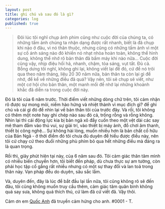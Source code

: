 ```yaml
---
layout: post
title: ghi chú và sau đó là gì?
categories: log
published: true
---
```


>Đôi lúc tôi nghĩ chụp ảnh phim cũng như cuộc đời của chúng ta, có những tấm ảnh chúng ta nhận dạng được rất nhanh, biết là đã chụp khi nào ở đâu, vì nó thân thuộc, nhưng cũng có những tấm ảnh vì một sự cố ánh sáng nào đó khiến nó nhạt nhòa hoàn toàn, không thể hình dung, không thể nhớ rõ bản thân đã bấm máy khi nào nữa… Cuộc đời cũng vậy, nhịp điệu hối hả, nhanh, chậm, tỏa sáng, vụt tắt. Đủ cả. Bỗng dưng tôi nghĩ, không ghi lại, không viết lại để đó, cứ để nó trôi qua theo năm tháng, liệu 20 30 năm nữa, bản thân ta còn lại gì để nhớ, để kể về những điều đã quá? Vậy nên, tôi sẽ chụp sẽ viết, như một cơ hội cho bản thân, một manh mối để nhớ lại những khoảnh khắc đã diễn ra trong cuộc đời này.

Đó là tôi của 6 năm trước.
Thời điểm viết những dòng chữ trên, tôi cảm nhận rõ được sự mong mỏi, niềm hào hứng và nhiệt thành vì mục đích gì? để ghi chú và cái gì đó để nhìn lại về bản thân tôi của trước đây. Và rồi, tôi không có thêm một note hay ghi chép nào sau đó cả, trống rỗng và rỗng không. Nhìn lại thì cái động lực kia bị bản ngã xô đẩy cuốn theo một vệt dài các say mê tham đắm vào thú vui, sự giải trí, vào thiết bị máy ảnh, đồ chơi âm thanh, thiết bị công nghệ... Sự không hài lòng, muốn nhiều hơn là bản chất cố hữu của Bản Ngã - ở thời điểm đó tôi chưa đủ duyên để hiểu được điều này, nên tôi cứ chạy cứ theo đuổi những phù phím bỏ qua hết những điều mà đáng ra là quan trọng. 

Rồi thì, giây phút hiện tại này, của 6 năm sau đó. Tôi cảm giác thân tâm mình có nhiều biến chuyển hơn, tôi biết đến pháp, dù chưa thực sự am tường, còn phải học tập cố gắng rất nhiều nhưng có một sự thay đổi và lan toả trong thân này. Vạn pháp đều do duyên, sâu sắc lắm.


Và, duyên đến, đây là lúc để bắt đầu lại lần nữa, tôi cũng không rõ sẽ đến đâu, tôi cũng không muốn truy cầu thêm, cảm giác tâm quân bình không quá say sưa, không quá thích thú, cứ làm đã cứ viết đã. Vậy thôi.

Cảm ơn em [Quốc Anh](https://leqa.xyz/) đã truyền cảm hứng cho anh.
#0001 - T.
